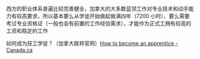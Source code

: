 西方的职业体系普遍比较完善健全，加拿大的大多数蓝领工作对专业技术和动手能力有较高要求，所以基本要么从学徒开始做起做满四年（7200 小时）、要么需要考过专业资格证（一般也会有前置的工作经验需求），才能作为正式工拥有较高的工资和稳定的工作

如何成为技工学徒？（加拿大联邦官网）[How to become an apprentice - Canada.ca](https://www.canada.ca/en/services/jobs/training/support-skilled-trades-apprentices/become-apprentice.html)

 